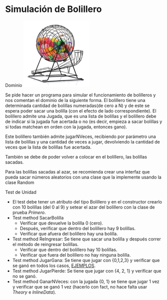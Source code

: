 ﻿# Simulación de Bolillero 
Dominio  ![](Aspose.Words.b28d022f-d64d-4c4e-b714-71ed350ef643.001.png)

Se pide hacer un programa para simular el funcionamiento  de  bolilleros  y  nos  comentan  el  dominio  de  la siguiente  forma.  El  bolillero  tiene  una  determinada  cantidad  de  bolillas numeradas(de cero a N) y de este se espera poder  sacar una bolilla (con el efecto de lado correspondiente).  El bolillero admite una Jugada, que es una lista de bolillas y  el bolillero debe de indicar si la jugada fue acertada o no  (es decir, empieza a sacar bolillas y si todas matchean en  orden con la jugada, entonces gano).  

Este  bolillero  también  admite  jugarNVeces,  recibiendo  por  parámetro  una  lista  de bolillas y una cantidad de veces a jugar, devolviendo la cantidad de veces que la lista de bolillas fue acertada. 

También se debe de poder volver a colocar en el bolillero, las bolillas sacadas. 

Para  las  bolillas  sacadas al azar, se recomienda crear una interfaz que pueda sacar números aleatorios con una clase que la implemente usando la clase Random 

Test de Unidad 

- El test debe tener un atributo del tipo Bolillero y en el constructor crearlo con 10 bolillas (del 0 al 9) y setear el azar del bolillero con la clase de prueba *Primero*. 
- Test method SacarBolilla 
  - Verificar que devuelve la bolilla 0 (cero). 
  - Después, verificar que dentro del bolillero hay 9 bolillas. 
  - Verificar que afuera del bolillero hay una bolilla. 
- Test method ReIngresar: Se tiene que sacar una bolilla y después correr el método de reingresar bolillas. 
  - Verificar que dentro del bolillero hay 10 bolillas. 
  - Verificar que fuera del bolillero no hay ninguna bolilla. 
- Test method JugarGana: Se tiene que jugar con {0,1,2,3} y verificar que se ganó en todos los casos, [EJEMPLOS](https://github.com/ET12DE1Computacion/RepasoPersona/blob/14bcc5041f1adbe6566bfcbdfd645019f438f7c0/RepasoPersona.Test/PersonaTest.cs#L30). 
- Test method JugarPierde: Se tiene que jugar con {4, 2, 1} y verificar que no se ganó. 
- Test method GanarNVeces: con la jugada {0, 1} se tiene que jugar 1 vez y verificar que se ganó 1 vez (hacerlo con fact, no hace falta usar *Theory* e *InlineData*). 
